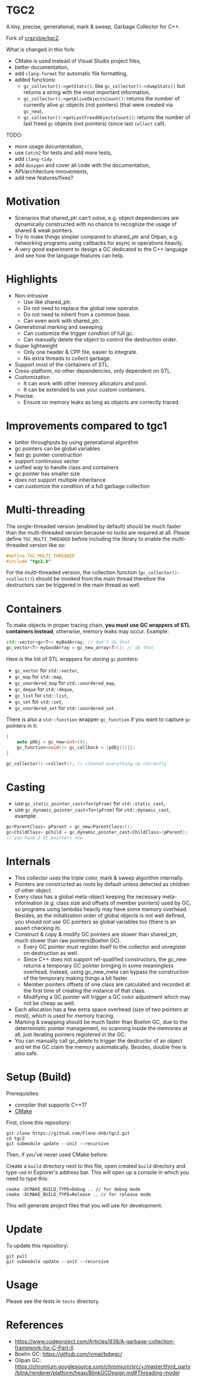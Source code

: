 # TGC2

A tiny, precise, generational, mark & sweep, Garbage Collector for C++.

Fork of [crazybie/tgc2](https://github.com/crazybie/tgc2).

What is changed in this fork:
- CMake is used instead of Visual Studio project files,
- better documentation,
- add `clang-format` for automatic file formatting,
- added functions:
    - `gc_collector()->getStats()`: like `gc_collector()->dumpStats()` but returns a string with the most important information,
    - `gc_collector()->getAliveObjectsCount()`: returns the number of currently alive `gc` objects (not pointers) (that were created via `gc_new`),
    - `gc_collector()->getLastFreedObjectsCount()`: returns the number of last freed `gc` objects (not pointers) (since last `collect` call).

TODO:
- more usage documentation,
- use `Catch2` for tests and add more tests,
- add `clang-tidy`
- add `doxygen` and cover all code with the documentation,
- API/architecture imrovements,
- add new features/fixes?

# Motivation
- Scenarios that shared_ptr can't solve, e.g. object dependencies are dynamically constructed with no chance to recognize the usage of shared & weak pointers.
- Try to make things simpler compared to shared_ptr and Oilpan, e.g. networking programs using callbacks for async io operations heavily.     
- A very good experiment to design a GC dedicated to the C++ language and see how the language features can help.    

# Highlights
- Non-intrusive
    - Use like shared_ptr.
    - Do not need to replace the global new operator.
    - Do not need to inherit from a common base.    
    - Can even work with shared_ptr.   
- Generational marking and sweeping
    - Can customize the trigger condtion of full gc.
    - Can manually delete the object to control the destruction order.
- Super lightweight    
    - Only one header & CPP file, easier to integrate.
    - No extra threads to collect garbage.    
- Support most of the containers of STL.        
- Cross-platform, no other dependencies, only dependent on STL.    
- Customization
    - It can work with other memory allocators and pool.
    - It can be extended to use your custom containers.    
- Precise.
    - Ensure no memory leaks as long as objects are correctly traced.

# Improvements compared to tgc1
- better throughputs by using generational algorithm
- gc pointers can be global variables
- fast gc pointer construction
- support continuous vector
- unified way to handle class and containers
- gc pointer has smaller size
- does not support multiple inheritance
- can customize the condition of a full garbage collection

# Multi-threading
The single-threaded version (enabled by default) should be much faster than the multi-threaded version because no locks are required at all. Please define `TGC_MULTI_THREADED` before including the library to enable the multi-threaded version like so:

```C++
#define TGC_MULTI_THREADED
#include "tgc2.h"
```

For the multi-threaded version, the collection function (`gc_collector()->collect()`) should be invoked from the main thread therefore the destructors can be triggered in the main thread as well.

# Containers

To make objects in proper tracing chain, **you must use GC wrappers of STL containers instead**, otherwise, memory leaks may occur. Example:

```C++
std::vector<gc<T>> myBadArray; // don't do that
gc_vector<T> myGoodArray = gc_new_array<T>(); // do that
```

Here is the list of STL wrappers for storing `gc` pointers:

- `gc_vector` for `std::vector`,
- `gc_map` for `std::map`,
- `gc_unordered_map` for `std::unordered_map`,
- `gc_deque` for `std::deque`,
- `gc_list` for `std::list`,
- `gc_set` for `std::set`,
- `gc_unordered_set` for `std::unordered_set`.

There is also a `std::function` wrapper `gc_function` if you want to capture `gc` pointers in it:

```C++
{
    auto pObj = gc_new<int>(0);
    gc_function<void()> gc_callback = [pObj](){};
}

gc_collector()->collect(); // cleaned everything up correctly
```

# Casting

- use `gc_static_pointer_cast<To>(pFrom)` for `std::static_cast`,
- use `gc_dynamic_pointer_cast<To>(pFrom)` for `std::dynamic_cast`, example:

```C++
gc<ParentClass> pParent = gc_new<ParentClass>();
gc<ChildClass> pChild = gc_dynamic_pointer_cast<ChildClass>(pParent);
// you have 2 GC pointers now
```

# Internals
- This collector uses the triple color, mark & sweep algorithm internally.    
- Pointers are constructed as roots by default unless detected as children of other object.
- Every class has a global meta-object keeping the necessary meta-information (e.g. class size and offsets of member pointers) used by GC, so programs using lambdas heavily may have some memory overhead. Besides, as the initialization order of global objects is not well defined, you should not use GC pointers as global variables too (there is an assert checking it).
- Construct & copy & modify GC pointers are slower than shared_ptr, much slower than raw pointers(Boehm GC).
    - Every GC pointer must register itself to the collector and unregister on destruction as well.
    - Since C++ does not support ref-qualified constructors, the gc_new returns a temporary GC pointer bringing in some meaningless overhead. Instead, using gc_new_meta can bypass the construction of the temporary making things a bit faster.
    - Member pointers offsets of one class are calculated and recorded at the first time of creating the instance of that class.
    - Modifying a GC pointer will trigger a GC color adjustment which may not be cheap as well.
- Each allocation has a few extra space overhead (size of two pointers at most), which is used for memory tracing.
- Marking & swapping should be much faster than Boehm GC, due to the deterministic pointer management, no scanning inside the memories at all, just iterating pointers registered in the GC.
- You can manually call gc_delete to trigger the destructor of an object and let the GC claim the memory automatically. Besides, double free is also safe.

# Setup (Build)

Prerequisites:
- compiler that supports C++17
- [CMake](https://cmake.org/download/)

First, clone this repository:

```
git clone https://github.com/Flone-dnb/tgc2.git
cd tgc2
git submodule update --init --recursive
```

Then, if you've never used CMake before:

Create a `build` directory next to this file, open created `build` directory and type `cmd` in Explorer's address bar. This will open up a console in which you need to type this:

```
cmake -DCMAKE_BUILD_TYPE=Debug .. // for debug mode
cmake -DCMAKE_BUILD_TYPE=Release .. // for release mode
```

This will generate project files that you will use for development.

# Update

To update this repository:

```
git pull
git submodule update --init --recursive
```

# Usage

Please see the tests in `tests` directory.

# References

- https://www.codeproject.com/Articles/938/A-garbage-collection-framework-for-C-Part-II.
- Boehn GC: https://github.com/ivmai/bdwgc/
- Oilpan GC: https://chromium.googlesource.com/chromium/src/+/master/third_party/blink/renderer/platform/heap/BlinkGCDesign.md#Threading-model
